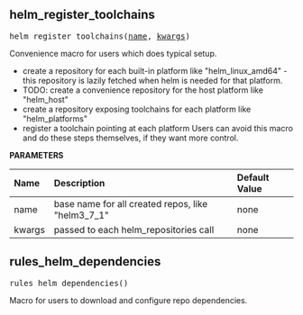 <!-- Generated with Stardoc: http://skydoc.bazel.build -->



<a id="#helm_register_toolchains"></a>

## helm_register_toolchains

<pre>
helm_register_toolchains(<a href="#helm_register_toolchains-name">name</a>, <a href="#helm_register_toolchains-kwargs">kwargs</a>)
</pre>

Convenience macro for users which does typical setup.

- create a repository for each built-in platform like "helm_linux_amd64" -
  this repository is lazily fetched when helm is needed for that platform.
- TODO: create a convenience repository for the host platform like "helm_host"
- create a repository exposing toolchains for each platform like "helm_platforms"
- register a toolchain pointing at each platform
Users can avoid this macro and do these steps themselves, if they want more control.


**PARAMETERS**


| Name  | Description | Default Value |
| :------------- | :------------- | :------------- |
| <a id="helm_register_toolchains-name"></a>name |  base name for all created repos, like "helm3_7_1"   |  none |
| <a id="helm_register_toolchains-kwargs"></a>kwargs |  passed to each helm_repositories call   |  none |


<a id="#rules_helm_dependencies"></a>

## rules_helm_dependencies

<pre>
rules_helm_dependencies()
</pre>

Macro for users to download and configure repo dependencies.



